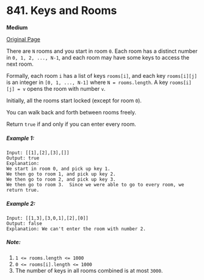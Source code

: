 # 841. Keys and Rooms

**Medium**

[Original Page](https://leetcode.com/problems/keys-and-rooms/)

There are `N` rooms and you start in room `0`. Each room has a distinct number in `0, 1, 2, ..., N-1`, and each room may have some keys to access the next room. 

Formally, each room `i` has a list of keys `rooms[i]`, and each key `rooms[i][j]` is an integer in `[0, 1, ..., N-1]` where `N = rooms.length`. A key `rooms[i][j] = v` opens the room with number `v`.

Initially, all the rooms start locked (except for room `0`). 

You can walk back and forth between rooms freely.

Return `true` if and only if you can enter every room.

##### Example 1:
```
Input: [[1],[2],[3],[]]
Output: true
Explanation:  
We start in room 0, and pick up key 1.
We then go to room 1, and pick up key 2.
We then go to room 2, and pick up key 3.
We then go to room 3.  Since we were able to go to every room, we return true.
```

##### Example 2: 
```
Input: [[1,3],[3,0,1],[2],[0]]
Output: false
Explanation: We can't enter the room with number 2.
```

##### Note:
1. `1 <= rooms.length <= 1000`
2. `0 <= rooms[i].length <= 1000`
3. The number of keys in all rooms combined is at most `3000`.
